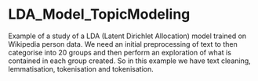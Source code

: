 # LDA_Model_TopicModeling
Example of a study of a LDA (Latent Dirichlet Allocation) model trained on Wikipedia person data. We need an initial preprocessing of text to then categorise into 20 groups and then perform an exploration of what is contained in each group created. So in this example we have text cleaning, lemmatisation, tokenisation and tokenisation. 
